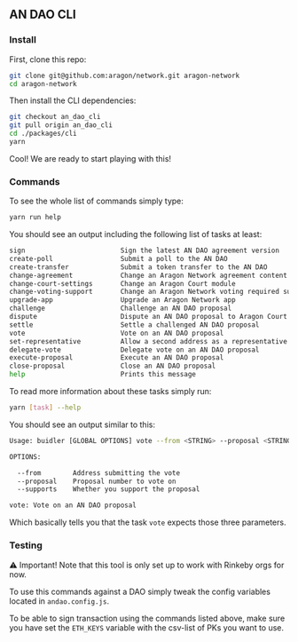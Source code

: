 ## AN DAO CLI

### Install

First, clone this repo:
```bash
git clone git@github.com:aragon/network.git aragon-network
cd aragon-network
```

Then install the CLI dependencies:
```bash
git checkout an_dao_cli
git pull origin an_dao_cli
cd ./packages/cli
yarn
```

Cool! We are ready to start playing with this!

### Commands

To see the whole list of commands simply type:
```bash
yarn run help
```

You should see an output including the following list of tasks at least:
```bash
sign                        Sign the latest AN DAO agreement version
create-poll                 Submit a poll to the AN DAO
create-transfer             Submit a token transfer to the AN DAO
change-agreement            Change an Aragon Network agreement content
change-court-settings       Change an Aragon Court module
change-voting-support       Change an Aragon Network voting required support
upgrade-app                 Upgrade an Aragon Network app
challenge                   Challenge an AN DAO proposal
dispute                     Dispute an AN DAO proposal to Aragon Court
settle                      Settle a challenged AN DAO proposal
vote                        Vote on an AN DAO proposal
set-representative          Allow a second address as a representative
delegate-vote               Delegate vote on an AN DAO proposal
execute-proposal            Execute an AN DAO proposal
close-proposal              Close an AN DAO proposal
help                        Prints this message
```

To read more information about these tasks simply run:
```bash
yarn [task] --help
```

You should see an output similar to this:
```bash
Usage: buidler [GLOBAL OPTIONS] vote --from <STRING> --proposal <STRING> --supports <STRING>

OPTIONS:

  --from    	Address submitting the vote
  --proposal	Proposal number to vote on
  --supports	Whether you support the proposal

vote: Vote on an AN DAO proposal
```

Which basically tells you that the task `vote` expects those three parameters.


### Testing

⚠️ Important! Note that this tool is only set up to work with Rinkeby orgs for now.

To use this commands against a DAO simply tweak the config variables located in `andao.config.js`.

To be able to sign transaction using the commands listed above, make sure you have set the `ETH_KEYS` variable with the csv-list of PKs you want to use.
